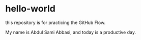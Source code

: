 # hello-world
this repository is for practicing the GitHub Flow.

My name is Abdul Sami Abbasi, and today is a productive day.
